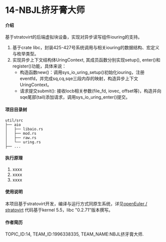 # 14-NBJL挤牙膏大师

#### 介绍
基于stratovirt的后端虚拟块设备，实现对异步读写组件iouring的支持。
1. 基于crate libc，封装425-427号系统调用与相关iouring的数据结构、宏定义与枚举类型。
2. 实现异步上下文结构体UringContext, 其成员函数分别实现setup(), enter()和register()功能，具体来说：
    - 构造函数new()：调用sys_io_uring_setup()初始化iouring，注册eventfd，并完成sq,cq,sqe三段内存的映射，构造异步上下文UringContext。
    - 请求提交submit(): 接收Iocb相关参数(file_fd, iovec, offset等)，构造并向sqe尾部(tail)添加请求，调用sys_io_uring_enter()提交。 

#### 项目目录树

```
util/src
├── aio
│   ├── libaio.rs
│   ├── mod.rs
│   ├── raw.rs
│   └── uring.rs
├── ...
```


#### 执行原理

1.  xxxx
2.  xxxx
3.  xxxx

#### 使用说明
本项目基于stratovirt开发，编译与运行方式同原生系统，详见[openEuler / stratovirt](https://gitee.com/openeuler/stratovirt)
代码基于kernel 5.5，libc "0.2.71"版本撰写。
#### 作者简历
TOPIC_ID:14, TEAM_ID:1996338335, TEAM_NAME:NBJL挤牙膏大师.
